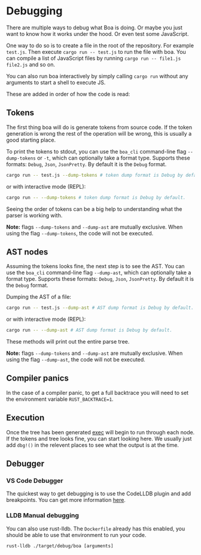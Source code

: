 # Debugging

There are multiple ways to debug what Boa is doing. Or maybe you just want to
know how it works under the hood. Or even test some JavaScript.

One way to do so is to create a file in the root of the repository. For example
`test.js`. Then execute `cargo run -- test.js` to run the file with boa. You can
compile a list of JavaScript files by running `cargo run -- file1.js file2.js`
and so on.

You can also run boa interactively by simply calling `cargo run` without any
arguments to start a shell to execute JS.

These are added in order of how the code is read:

## Tokens

The first thing boa will do is generate tokens from source code. If the token
generation is wrong the rest of the operation will be wrong, this is usually
a good starting place.

To print the tokens to stdout, you can use the `boa_cli` command-line flag
`--dump-tokens` or `-t`, which can optionally take a format type. Supports
these formats: `Debug`, `Json`, `JsonPretty`. By default it is the `Debug`
format.
```bash
cargo run -- test.js --dump-tokens # token dump format is Debug by default.
```

or with interactive mode (REPL):
```bash
cargo run -- --dump-tokens # token dump format is Debug by default.
```
Seeing the order of tokens can be a big help to understanding what the parser
is working with.

**Note:** flags `--dump-tokens` and `--dump-ast` are mutually exclusive. When
using the flag `--dump-tokens`, the code will not be executed.

## AST nodes

Assuming the tokens looks fine, the next step is to see the AST. You can use
the `boa_cli` command-line flag `--dump-ast`, which can optionally take a
format type. Supports these formats: `Debug`, `Json`, `JsonPretty`. By default
it is the `Debug` format.

Dumping the AST of a file:
```bash
cargo run -- test.js --dump-ast # AST dump format is Debug by default.
```

or with interactive mode (REPL):
```bash
cargo run -- --dump-ast # AST dump format is Debug by default.
```

These methods will print out the entire parse tree.

**Note:** flags `--dump-tokens` and `--dump-ast` are mutually exclusive. When
using the flag `--dump-ast`, the code will not be executed.

## Compiler panics

In the case of a compiler panic, to get a full backtrace you will need to set
the environment variable `RUST_BACKTRACE=1`.

## Execution

Once the tree has been generated [exec](../boa/src/lib.rs#L92) will begin to
run through each node. If the tokens and tree looks fine, you can start looking
here. We usually just add `dbg!()` in the relevent places to see what the
output is at the time.

## Debugger

### VS Code Debugger

The quickest way to get debugging is to use the CodeLLDB plugin and add breakpoints. You can get
more information [here][blog_debugging].

### LLDB Manual debugging

You can also use rust-lldb. The `Dockerfile` already has this enabled, you
should be able to use that environment to run your code.

```
rust-lldb ./target/debug/boa [arguments]
```

[remote_containers]: https://marketplace.visualstudio.com/items?itemName=ms-vscode-remote.remote-containers
[blog_debugging]: https://jason-williams.co.uk/debugging-rust-in-vscode